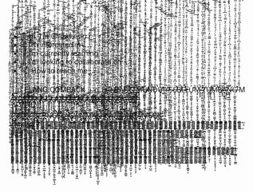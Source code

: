 - 👋 Hi, I’m @Abdulsirr
- 👀 I’m interested in ...
- 🌱 I’m currently learning ...
- 💞️ I’m looking to collaborate on ...
- 📫 How to reach me ...

<!---
Abdulsirr/Abdulsirr is a ✨ special ✨ repository because its `README.md` (this file) appears on your GitHub profile.
You can click the Preview link to take a look at your changes.
--->
🇮🇩 ELANG COMBACK 🇮🇩
  P̸̵̨̡̡̧̺̻͙͙͎̬̱̲̪̞̥͍̣͔̦͕̰̥̱̪̪̫̻̱̝̫̺͍̫̝̯̠̲̞͔͈͇͚̜͙̝͙͎̤̤̳̥͕̆̉̓͗̾ͤ̓͗ͩ̃̌̏ͦͤ̂ͧ̏͒́̓̈̂̅͆͂ͯ̋́͒̎͛̾͌̒͋ͬͣͤ̈́̅͛͂̎ͦ̈́͒̉́̀̀̚̚̚͢͡͠͞͠͝ͅͅẢ̶̛̙̞͔̱̭̰͇͔͙̳͔̳̯͚̳̥̦̺̲̺͉͙̯̗̺̙͚͎̼͈͍͖̱̩̠̬̠̼̘̦͙͎̪̼̲̯̤̺͖̓͒ͩͣ̋̎ͣ̔͆ͬ̇͋̅̐̓͒̓̈́ͦ̿̓̅͗͌̈́͌͌ͮ̉ͭ͆̉ͫͭ̒̔ͮ̎̄͗͑̿̄ͣ͋ͩ̇ͤ̚̕͠͡͞͠ͅ͏̶̢̧̛̕͞͞Ņ̸̷̷̡̧̢̡̛̻̥̥͇͚͈͉̦̝͎͇̫̟̲̻̦̰̲̼̤͓̤̮̦͔̻̼̗̮͔̟̗͉͎̙̙̹̜̟͓͕͚̺̲̝͕̻͈̤̻̂ͦ͑ͫͦ̂͐̊̂̄ͦͧ̀̆ͧ̓̓̄̔̿ͣ͌ͬͥ̃ͧ͑̓̀̄͐̈́̉̐̎͒ͦͬ͊ͪ͛̏͂́̉ͨ̈ͥ̈́̚̕̕͢͢͠҉T̶̴̢̰̙̞̯̥̹̙̞̙͓͕̰̻̣͉̜̳͍̺̟͓̞̜̖̙̹̤̩̖͇̯̟̼̦̫̥̤͎̖̩̭̙̥̩̮͚̼̭̖̫̽͐ͤ̀̃̀ͥͣ̆́͌ͣ̍̓͆̄̒̈́̾͑͗̿͆̌ͫͣ̿͂̋̈́̓̍̃͑ͬͩͬͮ̔̈́̒̍̅̽ͧͦ̉̄̓̚͘̕͟͞͠͠҉̷́͟҉̷Ą̸̷̸̧̤̻̻̫̫̩̫͈͕̱̪͉͕̜͖̟̻̖̟̹͙̹̝̱̠̦̙̲̩͕̳͕̥̠̙̲͓̪̩͔̖̬̯̠̠̩̼͇̓̓̒ͪ͌̆̽ͦ̊ͧͮ̍ͬ̄̈͗ͫͧ̎̓̇̈ͦ̔̎̇ͨ̃ͧͥͪ͋̓ͩ̿̓̇ͣ̃͌̆̓͂̆͐ͮ̇̈́̄́̀̚͘͟͠͞͡͠͝͝ͅͅN͍͙̣̙̭͕̤̰̰̟̦̥̩̗͔̺͚̺͔̥͙̰̼͉͇͕̪͚̮̱̗͉̳̣͎̰̩͈͇̠̥͎͍͕̤̺̳͈͌̓ͣ̊̂̔ͯͮͥ͗̂̀ͪͦͦͧ̃ͤ̈́̓͋͑ͣͪͬͪ̈́͐̓̊͛̓̏̔͆ͨ̋ͩ̒̂̓ͯ̄̐͛̒̐ͧ́̚̚ͅͅ҉̀͜҉̷̧͡҉̶̡̧̀͘͝Ģ̵̷̝̫͉̻̝̫̦̻̼̗͍̫̠̰͇͙͓̮̜̞̖͍̣̻͍̖̼͓̭̪̠̳̬͇̱̱̠̻͕̭̙̭̪̝͙̝͇̤́̽̔̔ͧ̌̅͂͂́ͪ̀̅́̄͑̀̈́̅̐̓̈ͪ̓̒ͪ̍ͯ͐̄ͥ̈́̌ͣ̈͂̍̒̿̔ͨ̆̂ͯ̃͂ͫ͛̓̀̚̕̕͠ͅͅ͏̷̡̀̀̕̕҉ ̴̴̧̧̖̬͔̯͖̠͔͓̪̟̮͈̳̪̙̟̳̙̤͕͚̝̺̣̜͎͓͎̪̥͙̙͎̺̳͈̬͙̬̞̤͍͔̘̲̄̅̊̊͆̇͋̊͗̄̍̍ͩͯͥ̍̈́̌ͥ͑̃̋ͪ̓ͦ͗͐̈́̌̉̓̈́ͮͬ̇̀ͦ͒͋̎͂ͩͪ̑̆̽͋́́̚̚̚͝ͅͅͅͅͅ҉̢̀҉̨̡͘͝M̶̴̢̧̧̢̛͍͉̻̫̭̩̘̬͖̣̞̰̟̦̩̩͈͚̲̟̬̹̣͖͕̭̻͉̹͕̜͓̖̥̣͚̳̗̫͈̣̦̱̣̭̰̦̫̝͂͆̉ͭ̋́́̿̈̎̈ͯ͋̾͂͂̄ͣͮͮ͊̈̌̾̇͂͐̔̈̽̊̑̒͂̓̇̊ͮ̉͒͐̿̈̒͊̍̆̋̅̓̀̕̕͟͢͠͡͝ͅŲ̸̸̶̵̸̴̸̵̷̷͚̪̲͍̙̦̙̱̖͔̬͉̝̭̥͙͉̣̝̩̘͍͕̪͓͚̰̜̟͉̝̝̪͕̪̯̳̣̝̝͍̜̪͉͎͚͉͔̣̘͋ͩ̌͌ͦ̔̽̉ͭ̾͋̉̈ͤ͒̈͂͆̒̿͗̈͗͌̃ͤ̋̉̀̅ͤ͂ͤ̎̓ͩ̒̒̌͐̍̐̇̂̽͌̌͌̃̚̕͟͝͝N̶̵̢̡̢̧̛̙̫͇̬͕̯̰͚̫͔̫̪̮̜̘̘̫̩͉̙̙̦̝̮̻͎̻̥͉͈̜̠͍̠̩͍̭͇̬̞̘͈͎̣̦̲̖̺̼͆ͩͧͮ͗ͥͫͥͥ͒̃̂ͨ̃̊͋̏̉̈́̓̓̒̏̃ͬ͒̑̓̆͊̌ͩͦͦ͊̽̎ͣ̃ͮͮͬͫͨ̌ͯ͛͂̚̚͘̕͢͜͞͞͡͠ͅD̡̨̡̡̨͚̥̣̤͕̙̜̺̰̤̖̭̼̦͎̩̲̫̲͈̝̖̠͓̼̗̘̪̩̹͉͎̞͇͚͉̣͉̘̫̲̦̟͓̞͉͕̹̗̆ͨͥͪ̐͊͊͒̃͆ͨ͐͗̊̓̂̈̾͛͛̆̽̅̄ͣ͌̆̒̌̃ͬ͆̌ͨ͌ͬ̽̂͒̇́̽ͮ͌ͤ͌̓́̚̚̚͘͘͢͜͟͜͜͜͞ͅU̖͓̗̤͎̭̤̼̜̣̤̬̖͍͙̹̖̱̺͈͓̻͍͓̪͇̫̱̥͎͖̠͉̻͙͉͓̰̱͓̬̙̰̠̮̟̮̗͚̤͗͛͑̽̉ͧ̅̈̉̀ͬͬ̑̅͌ͯ͗ͨͩ̎̓̾̐͛͂̋ͩ͊ͮ͒̊̊͑͒̀̐ͮ́ͨ͂̏͋̅̑̇̂͐ͣͩ̚̕҉̶̛̀̀̕͟͢͟͏̢̡͟͞R̴̴̯̣̣͚̤̫̲̞͍̩̦̝̻̞̺͈̯̜̦̻̤̞͙̮̟̹͈̦̹̪̼̠̞̻̰̠͔̮̼̯͍̬̭̝̩̞̯͇͈̮̔̾̄͂͂ͫͩ̾ͣͤͬ̇ͦ̈́̊̊̈́̓ͪ͛̔͊̔̀͐͂̅̈̍̈́͐͊̉̓͋ͨ͐ͮ̑ͬ͋̃̍̂̎ͪ̀́́̚̚̚̕̕̕͜͡͏͢͢͏͏͏ ̷̵̷̷̴̸̶͉͈͎̟͚̣̘̲̩̘͔͈̲͚̗̲̙̥̦̹̗͎̖̹̻͕͖̜̙͉̘͖̤̭͍̙̺̜̹͇̟̖͖̥̭̬̮̙͖̈̂̇̈̑̑̑̀̃̔ͨ̏̈́̐̐͌ͪ́̋͌͌̓̈́ͪ͗̑́̉̃̋ͨͯ̂ͧ͛ͥ̂̿̇ͨ̍̎̋̉̓̊̌̒̚̕̕͜͟͢͝͝͠ͅS̙̖̤̱͎̫̻̪̣̳͓̙̜̣̲͕̤͖̹͍̪͚̹̘̰͎̘͔͕̫̲̲͈̼̼͓̱̼͚̩͉͇̣͙̻̗͎͉̖ͧ͛ͤͪͮ̂ͥͮ̆̃ͣͫ́ͪ͌ͣ̋ͭ̓ͣ̂̎ͭͨ̀ͩͧͦͬ̈̃ͤ̇͗̔̄̒͊ͧͯͮ͋̐̊ͥ̓̑̿̅ͩ̀͟͝ͅ͏̷̵̴̡̧̛́͟͏̨͜Ẽ̸̢̢̘̺͓̣̤̺̪͔̙̟̺̖̩̹̯͙̹͖̬̝̥̭̱̟͓͕̳̰̠͇̟̘̻̦̩̗̲͖̹͓̬͓̺̬͖̠͉͍ͤ̇͆̂̀͑̌̃̓̎ͫ̏̉̾̈́͌̄ͤͫ̃́̽̓ͮ̉̂ͥ̒͌͒̐͂̊ͦͬ̇͂̀͂̌ͤͨͥ͂ͨͭ̈́͑̚̕͝ͅͅ͏̸̷̷̧̧̛͘͘͘B̸̸̷̶̸̨̡̡̛̘͉͈͍̠͕̘̖̙̳̟̜̺̱̘̺̮̜͚̘͓͚̭̺̦̦̺̦͙̯͉̜̰̼̙̮̤̥̠̟̯̦̣̟̻̯̘̫̊ͣ̍̾̿̆̔ͧ͑́ͤ̓̏ͪ̏ͧͩͬ̉ͤ͒͆ͬ̉̏̎̍ͣͯ̍̊̅̿ͧͫ̈́͋́́̍̈́ͬ̒͋́ͥ̌̃̚̚̕͘͟͢͢͝ͅͅĘ̷̷̴̵̛̛̦̝̩͙̻̲̪͔̦̫͓̣̝̮̺͕̟̺͙̱͈̳͓̙̬͈͎̥̰̳̖̮̤̞̰͖̹̱̝̝̲̤̻̺͍̼̞ͣ̍ͦͧ͋̾̍̋̓̾ͪ͊̏̑͂ͯ̔̔̈́̉̍̀̓̽ͧ̽ͮ͒̑̒ͭ̉̉̓̈́̆̈ͭ̔̅̓̾͒̏ͯͭͩ̀̚̚̚̕͢͟͟͟͡͠ͅͅͅL̸̶̴̨̡̢̧̠̖̞̩̗̳̭̙̭͚̘͉̫̘̣̺̗̙͓̲̹̥͕̦͚̱̬͕̺̻͍͇͖̼͍͇̺͇̹̰͔̪͚̬̞̯̮̳̘͕̎͆́̀̓͑ͧ̊ͦ̒ͤͥ̌̒ͪͥͤ̆̊́̈́̆̉̀̒̆ͥ̎̄ͨ͆̆͋̌ͩ͐̊̇̑ͥͬ͆̉̔̓͐̏̈́̑̚͘͜͜͟͠͝͞͡Ư͍̖͖̖̳̥͕̟̜̯̙͍͚̖͇̗̙͎̰̫̤͎̩̤̖̰̘̥̮̠̳̞͚͙̜̳͍͇̙̲̘͚͉͎͕̘̮̙̓̈́̋̆̎̀ͤ̄̓̎̒̒̑̊ͩͭ͑͐͋̌͑ͫ̎ͨ̂̃̃ͮͧ͒̒̿̋͛̊̏̈̈̈ͫ͋͛̓́ͧͬ͗͑̚̚͢ͅͅ͏̷̷̡̨̧̡̧̀͘̕͢͡M̴̷̵̧̥̣̙̱͙̜̠̜̭̱̟̰̠̞̰͍̭͓̲̣̤̯̮̰̫̥̜̻̥͕̱͈͖͖̖̟̫͍̪̘̫̳͕̩̮̯͙̺ͩͦ̈́͌͂͒ͥ͊ͮ̈́ͯ̄̂̇̃̏̄̽͒̎̔ͨ̌̏̓ͬͮ̀͑ͣ̽ͤͪ̎͂̇̐̒ͨ͌̋̆̆̉ͨͧ͑̾̚̚͘͜͜͢͟͞ͅͅ҉̡̡̡̀ ̴̴̵̨̢̛̲̼̭͖̦̖͖̻͉̟̹̬̠̞̯̲͉̮̝̘͎̝̺̝͎̠̖͓̱̬̻̜͔̬̱̫͍͇̫̹̙͎̪͓͈͕̖̲̹̭̓̓̈͐ͭ͌ͭ̄̋͛̈͂̓͋̉̊ͧ̐̓͂̉͒̀̍͐̌̆͑̓̃̃͐ͩͫ̿̾ͣ̓͆̀ͫ͐̉͑̌ͨ̊̽́̀́̚̚̕̕͢͝͝͠T̸̷̡̢̡̡͎̝̖̣̠̙̜̻͖̟̤̟̦̟̺̩̳̝̼̜̲̰̪̝͉̰̱̙̼̲̩͎̳͖̯͎̟͉̳̺̹̣̤͖͎̣̫̬̩̈́́ͯ̇͆ͥ̒ͥ̏ͩ̑̿̊ͯ̾̂ͧ́̈ͯ͛ͯͥͫͪ̋͂̀̑͊̅͛̇͒ͮ͛ͣ͛͛̉͑ͯ͑̐́̃̏͊̎̚̕͜͟͜͝͠͝ͅ͏͘U̫̻͍̥̞͔͚͙͙̱̠̫̼͕̠̜̱̖̼͎̙̞̻̬̪͖͖̣̠̦͍̬̟͎̭̞͓̩̳̮̥͔͕̟̼͔̹̾̐͑̾ͧ̅͛͊̅͂͑̂̑ͩ̐̇͐́̿̋ͣͨ͂͛͛̿̅̈̒ͪ̎͛̌̋̄̐̋̒̎͗ͪ͋̓̎̔ͨ̅̓̉̚͘ͅͅͅ҉̶̵̶̶̸̡̢̢̡̕͢͞͠M̷̨̢̨̡̠̯̲̼͕̤̝͕̙͚̻̩̫͚͔̹̹̰̝̼̗͇̩̩̗͎̭̙̮̬̱̭̤̲̪̺̭̩͉̣̗͙̤͕̤̥̟̘̜͕̄̐ͨ̈͗̏͑͊ͨ̒͆ͦ́ͬ̌ͮ̐͒̋̀ͯ͆̿̀͂͗ͪ́ͬͨ́̊͐ͪ̾́͌̌̄ͬ̑͗̃͛̑̄̂ͪ̀́̚̚͢͡͏̶̛͘̕͝B̶̤͙̫̠͓͓̼͖̖̫͔͓̫̭̖͍̭̭͙̩̭̝̖̲̩̫̱͍̻͖̞͖̗͈̘̺͎͕̻͕̫̰̮̮͔̮̤̲͖̖̒̎ͤ̇ͥ́̔͋̌ͨ͛͌ͥ͌̑̏ͬ̾̀ͪ̓ͫ͋ͦ͂̽ͪ̇͑ͭͯͭ͆́̅̎̈̀̆̒̌̏͊͊͐̋͗̐͋͛҉̸̴̸̶̨̡̀͢͜͢͝͠͞A̢̫̮̠̪͉̰͎̥͇̦̱̺̝͖̖͔̘̫̣͎̯̙̥͍̟̫͍͙͉̖̫̟̭̖͍̗̞͚͍̤̻͈̯̺̟̰̼̫͔͉ͨ̾͛̎̀̇̀̈̎̇̾̐ͭ̾ͤ̀̈͂ͯ̄̈́͑͌ͤ͂ͧͩ̔̅͒̑ͫͣͤ̊̿͑ͪ͆̉͛͑ͪ̃̃ͨͤ̉͊ͤ͠҉̴̵̷̷̛͟͜͝͝҉̧̢N̷̶̶̵̵̡̢̡̛͍̰͕̦̹̖̜̲̫͕̱̣͚̹̯̣̯̲͕͔̭̲͕̰̠̤̦̲͎͚̞̲̱̖͉̘̼͎͎̖̗͕͙̠̭̯̯̖͌ͥͫ̄ͯͦ̈́ͮ̾̎̓͒̓ͫ͆̐̀ͬͪ͗͆͗ͯ̐̓̈̈́̊̾͑́̒͗̇ͪ̾͛͗̒͛ͪ̏̓̌ͧ͒͌̏̀̽̀͡ͅͅ͏̧̢̕Ģ̶̸̛̛̣̣̳̭̮̰̬͙̤̮̰͖̮̗̖̼̪͇͇̪̼̲̦͇̪̲̳̫͍͕̼͍̠͍̼̗͖̣͓̟̳̙͎̪͎̙̠̰͇̒̾̑̏͛̾̏͛̓̍͛̄ͤ̋̿̍̒̃̆̎̿͊̋̇̊ͬ͂̄͋́̐̈́̽̎͆̔̾̈̈́ͭ̂͋ͩͥ̅̈̾͋ͣ̊́͘͘͘͢͜͜͟͞ͅ͏ ̈́̋̐́ͥ̐ͭ̒̇ͣ̂ͭ̈́ͪͫ̔̒ͫ̐ͤ̒͆ͮͨͤ͋̏̄̏ͦ̾͆̋̌͛́̏̅͗ͦͮͣͬ̎̆M
  A̳͖̘̰̝͖̱̥̘̺̟̫̖̼̟̗͓̰͔̦̟͖̹̤̠̙̯̝̼̻̹͇̯̖̻̼͕̭̳͇̬͕̝̝̬͓͇̺̟͂̓̈̈ͪ̎̏̏̊͐̾ͭ̉̉̆̿̇̓́̍̍ͯ́̑͊͌͂̅ͯ͛͛̒ͬ̌ͦͦ̉ͬ͋́͂̀ͭ̒̒͛ͨ̍̚̚ͅ͏̷̶̷͘͟͝҉̵̷̷̧̢́͟͏̢̢̨̛̕͘͏̴̢̀͜͡͏̴̷̴̡̛͟͟N̞̦̼̠̰̯̩̮̹̬̳̥̲̘̤̰͔̘̣̯͍̝͍͕̯̹͚̻̝̱̹̣̖̜͕̺̗̘̩̟̯̭̦̩̦̦͓͇̫̣ͭ̂̒͗ͥ̌͂̇̐͊̾̐̉ͧͯ͆͛̀͐͐̉ͭ̎̐ͬ̂̀̽̓̂͐ͭ̎̌̂ͥ͆̄ͤ̊ͮ̓̈́͛ͣ̍͐ͬͯ̚͞͏̴̷̴̴̵̧̡̢̧̡̨̢̢̧̧̛̛̀͘͜͞͠͏̢̀҉͟͝҉̴̴̛͜͢T̨̯̳̯͍̰̠͚͇̗͚̩̘̝̱̲͈̜͚͖̬͖̭̣̟̺͔̜̯͔͎̬̮̺̜̟͍̣̠͓̲̜̱͕̱̼̺̦̹͙̬ͯ̔ͧ̿͊̇͂ͭ̆ͫ̍̊̑̃͌̿̆ͪͭ̾ͥ́ͨ̒͒͗̈́̐ͣͣ̑̀̇̾̉̔̊̃̒͐̒ͭ̂̀ͭͤ̇ͯͯ̊͏͏̶̷̢͘͠҉̷̴̢̛̕͟҉̸̶̸̵̸̡̢̢̛̀́͘̕͢͟͟͞͞҉̸I̸̡̧̨̢̩͉̮̹̖͇̜̫̙̠̯̩̣̳̺̪̩̩̪̦̺̠̰̯̘̼̱͓̟̣̺͈̞͖̜̱͉̹̣͙̣̜͙͖͓̖̻̱̓̾͒ͭͬ̃̿ͪ͆ͤ̐̓́̓ͬ͆ͮ́̌̃͌̽̉͑͛̔͐ͥͧ͛̎ͬͫ̈̃̆̓ͧͧ̋ͦͧ̋͒̇ͮͧͬ͆́́́̀̚͜͝͝͝͡ͅͅ҉̶̶̨̧̨̢̛́̀̕͟͠͞͞͝͞͠͠҉̷̷ ̣͇̮̹͍͉͓̤̲̺͉͔̤̼̣̗̮̥̮̮̜̤̮̩̜̫̞̯̞̻̝͚͉͚̫̪̱̱̤͎̯͚̳̦̗̹̱͇̾̐ͪ͂̍͂̏̽ͫ́̏ͦ̿̇̊̏͂̊̓̾̋̂̓́̾̈́͆ͫͫͪͣ̅ͭ̽̆̿ͤ̈̄̅͌ͧ̃ͬ̇͑͊̽̚̚ͅͅ҉͡͏̴̢͟҉̨̛̕͟͞͝҉̸̀͘͟͡͠͏̶͘͞͞͏̨͘͘͢͜͠͝҉̸͘Ş̸̵̷̨̨̛̘̞͎̬̠̹͇͉̪͙͉̬̲̪͓̠̣̖̞̰̘̘̹̮͓͚̲̩̪̭͍͉͍̖͙͙̘̩̺̰̱͇̦̳̘̬̼͂ͤ͂̈͛̑̒ͮͨ̍̆́̔̈́̓͐̊̌̾ͫ̐̈ͩ̂̏̎̿ͬ̏̈́ͪ͆ͦ͑͊̑ͤ̄̽̽ͧ̈̐ͭ̐̓̾̽ͫ̾̀̀́̀͘͘͟͜͡͝ͅͅͅ͏́͞҉̴̵̴̛̕͡҉҉̷̷̧̧̨͟͝Ë͙͕̜͇̼͖̼̩̫̼̙̗͇͖̤͍͓̹̳̥̼̻͖̠̟̮̣̰̻͙̬̣̳͚̼̫͚̱͉̲͚͔̱͕̮̞̭̞̳̹̽̇ͮ̈ͫͪ̐̔̑͒̌̊̌ͬ̋̓̎̓̂̀ͤͮ͛̿͐̔͗͆̈ͤ̓ͬ̓̉ͫ̅͊̍̅̌̆͊͌͋ͯ̅ͣͪ̚҉̵̶̸̡̧̨̡̡̧̧̨̧̀̀͘̕͢͢͜͡͠͞҉̴̵̴̧̛́̀̀͢͝͠͞N̷̴̸̢̧̛̘̙̳̼̯̼͍̝̪̹̞͍͙̺͓͎̩͈̞̬͔̮͕͙͚̮͍̲͇̯̬̻̜͉͎̳̲̠̫̱͉̙͈̭͖̲̖̻ͤ̈́̉̃̐͑̋̉͒̔̔͊ͤ͐̆̋ͧ͒̐̈̀ͧ̂͂ͮ̏̏̅̌̋͋̈̀̃ͤ͑̋ͤ̀͐̅̈̿̂̌̂́̚̚̚̚͠͡͠ͅͅ҉̵̸̡̢͠҉̴̸̸̸̡̢̨̡͘̕̕͜͢͢͡͞͞͞͝G̸̷̶̷̶̶̸̶̷̴̢̧̡̛̛̝̼͎͓̱̮̳̫͚͕͚̗̫͎̟̼̯͔̠̣̤͉̳̹̭̤̙̬̱̺̥̖̻͖͍̜̮͎͇̙̮̠̲̫̲͎̝̬̱͉̉̉̍ͨ̌͆ͭ̀͗ͣ͊̉͛̋̍̋̂̃͒̿͒ͫ̑̇̏̍̊ͮ̓̽̍̈́̏̎͊̒̆͆͌̂͂̔ͩ͒̇͋͌̒̏̏́̀̀̀̕͘̕͢͢͟͢͜͢͜͟͡͝͠͝͞͠G̸̷̪͇̫̦͎̥͇̪͕͇͎̝̮̙͕̲͇͎̰̣͖̲̭͍͔̳̻̰̘͔͖̟͍͔̯̤̭͖͎̫̭̱̯̣͕̖̘̙͈̟ͪͪ̏̄͛̈́̊͋̋̈̒̄͋ͮ̇̈́̓ͥ̍ͫͥͧ̉ͫ̓̏̈̐ͮͪ͆̂̓ͥ̔ͤ̔̓ͬ̿̿ͥ̎̃̇̑̀͋̆̈́͢͏҉̷̸̵̶̷̢̧̧̛́͡͞͞͏̸̷̶̨̢̀́͘̕͜͢͟͡͡͝͠͡Ơ̴̸̵̷̴̶̷̧̡̢̢̢̡̧̨̛̛͎̠͎̗̳̘̤̯͈̼̱̞̠̲̬͇̣̼͕̠̭̟̱̥͓͉͉̼͍̰̰̠̲̘͓͈̫͓̺͖̗̰̯̯̹͇̝͉̫ͬ̔ͣ͒̉̿̆̓͌̓ͨ͌ͮͥͥ̈́̏ͬͥ͑̈́ͧ͑͋͋ͪ̐͊̈́͒ͣͭͯ͋ͤ̎͗ͥͪ̉̃̐̾ͪͫ̿̆͒̊ͮ́̀́̕̕̕͘̕̕͟͟͟͜͢͝͞͞͞ͅL͔͉̲̦̯̣͙̖͎̻͉̩͓͚͈̙̹̩̜̥͕̱̟̳͙̖͔̩̣̻̙̭͉̭̗̩̜̻̱̯̘̱̠̣͙̬̣͙̻̑̽͊ͩ̓̓͒̈́̈́͐̇̆ͦ̑̈́̑͆̿͊ͭ͛̅̽̍̅̂̈̔̈ͩ̅͛͊̎̐͑̈̓͂́̊̋ͮͯ͆̿ͤ̿ͧ̚ͅ͏̛͡҉̵̶̸̴̶̶̶̶̷̡̧̢̨̡̢̢̧̧̛̀́́́́̕͢͢͢͝͝͝͞ ̸̵̷̶̵̷̸̸̨̧̧̛͉̙̤̞̠͎̫̥̫̼̠͕̺̜̮̬͉̜̻̟̘͔͈͓͈̫͚̰͕̣͔̙̭͍̺̘͙̹̖͕̤͔̗̦̘̗͖̣ͦ̉̿̓͐̄ͣ̓͋̄̓̏̓͌̔ͫ͐̑̓̒̔͋̃̊̂ͬ͆̊̎̾͐̏̃̔͋͆̊͒́ͯͫ͗ͫͦ͗̓̅̈́́̀́́̀̚̚̕̕̕͢͜͟͢͢͜͡͠ͅͅ͏̷̷̢̧͞҉̨S̨̯̮̭̲̟̫͓̻͇̫̳͍͉̹͕̝̫̟͇͔͉͙̪̟̤̺͕̟̼̖͍̜͚̟̰̺͚̱͙̳̪͖̭̰̺̝̘͕̙̖ͭ͗͋͑̅ͭ̍̓̈̅ͬ̍̎͊̾̏͆̾͗ͩ̆̃ͯ͒̆̄̎ͧ̏ͪ̽̇̀ͬ͐͐͌ͬ̅̀͛̐̀ͩ̓̽̿̀ͪ̚͜͞҉̸̴̧̢̡̨̨̕̕͘͟͜͝͡͡͝͏̸̢̨̛́̀͘͘͘͟͟͢͡͝͞Ȩ̸̷̸̣̗̠̰̥͍̩̰̖̩̩̞̮̙͔̘͖̟͖̣͈̱̗͔̞͚͈͎̟̭̭͔̩̦̱̗̦̞̥͖̝̰͍̻̤͎̹̬ͥ̈́̋̋͗͛͑̂ͦͩ͂̇͒̔ͥͪ͌̇͑ͨ͂̏ͮ̇ͫ͊͋ͤ͆͗͂̈́ͣ̋͛̏̑͛̀ͤ̽̃ͮͩ̓̅̿̓̋͋͢͡͠ͅͅ҉̛͏̸̴̨̨̡̡́͞͝҉̸̷̷̶̴̸̴̛̛̕͜͡͞҉̴͜B͚̰̙͙̯̖̯̰̤̮̱̭͎͈̤͇͓̬͓̗̟̪͇̥̜͙͉̲̹͖̥͚̤͈̹̼̳̯̠͈̺̮̱̠͍͉̞͔̳̻̓͂̉ͯ̍̋̏͊̐͂̍ͬ͒ͩͯ̓ͨͧ̓̎̆ͣ̃ͬͤ̀̌͒̂ͨ̈́̀ͧ͌ͦ͑͆̔ͫͦ͋ͤ͆͐̃̔ͪͬ̀̚͏́͘͟͞҉̧͢҉̵̧̛̕͝͏̸̵̴̴̢̡̢̢̛̀̀̀̀̕̕̕͜͟͜͝͡Ę̸̵̴̸̵̶̷̡̨̧̛̛̜̮̥̘͈̬͚͈̲̦̝̼̳̮̮̰͔͓̜̮̭͉̤̙̬̙̯̠̳͈̺̞̫͔̖̼͍̳̙̗̫̠̪̦̹͕̼̬̪̔̾̀ͭ̐̇̏͛ͣ̄͂̃͌͗̍ͨ̊͌ͬ̒̓̂ͨ̂̊̌ͭ͋͗̔̍̐̌ͣ͂̃ͩ̇̑ͨ̇̾̃̋̊ͫ̒̅̀́̚̚̕̕͟͟͢͞͡͞ͅ҉̸̴̸͠҉̧̧̛͢͠͡͏L̶̶̸̴̴̷̴̡̨͚̗̯̘̻͉̖̫̮̝̻̣̫͇̦̮̦̣̼͉͇͕̥̻͙͎̫̤͕̳̗̜̖̣̩̲͉̱͈̠̜̙̲̖͎̳̫̙̒̀̈́ͧ̅̂̀̓̎̽͒ͥͥ̒̓̽͐ͧ́͌͋͗̓ͧ̽́̽̿ͮͫ̾ͦ͒ͤͤ̒̂̓ͪͬ̋̇ͯͦ̓͆̇̔ͤ̓́̀͟͢͟͢ͅͅ҉̸̵̶̷̴̸̶̢̧̡̡̨̕͜͜͞͠͞͞͞Ǔ̝̼̥̪̥̬̮̙̩̼͖̬̤̲͔̦͎̣̟̘̩͎͍̻̪͚̥̠̮̲̥͇̠͚̮̱͙̹̠̫͎̰̯̳̺͈̺̘̞̞ͥ͋̽̓̀̃ͩͤ̇̅̅͌̆̒̊̋̓̂ͭ̅̒ͮͥ̃ͩͦ͋̂ͮ̈́̾͂̽ͧ̆ͧ̾̂̊͛ͥͮ͌͂ͨ̉ͮ̆̚͝҉̷̵̴̴̸̸̷̧̢̢̨̡̛̛̛̀̕͢͢͜͢͜͢͠͠͠͝͏͏̵̡̛͘͜M̸̴̢̛̰̜̘͖̠̖̻̯̱̰̫͉͖̤̠̝͚͔̹͕̭̳̦̹͍̫̩͔͓̠̜͉͙̜͇̺̙̝͙̩̹͖͚̘̺͙̥͙̱̔ͭ̈́ͬͣ̐ͧͯ̉̃͆͗͛̓ͭͭ̅̋̓ͩͨ̆ͧͮ͂ͫͧ̏̈͗͆̒ͯ̑̌̍̊̄̃ͤ͛̈̏ͩ̔ͬ̂͋̚͠ͅ͏̵̵̸̧́͘͡͝͡҉̷̸̴̢̕͟͟͟͡͠͞҉̶̶͟͝͏̴̛͝ ̸̶̸̢̩͔̲͍̮͖̼̺͕̖͙͙̮̝͕̺̙͔͇̙̙͈̤̮̻̥̞̖͈̱̰̫̭̙͖̝̙̯͎̲̤͕̣̱̻̘̝̩͕͕̽ͬ́̍ͩ͗ͤ̈́̊ͣͦ͊̑͊̒̃̏ͤ̉̌͗ͪ̒̽ͬ̏͛͋̉̾ͪ͂̍̌͋͆̒ͤ̊ͮ̊͊͂̍ͦͮ̈̑ͨ̀̚͘͟͢͏̡̕͏͟҉̴̶̵̴̶̢̡̡̀̕͘͘̕͢͞͏͜͢҉̴͟͠D̷̶̴̸̶̷̡̨̨̢̡̡̢͙̤̖̮͇͖͎͇̰̣͔̺̺͖̥͖͓̤̗͍̬͓͚̬͎̱̘̫̪̳͔͙̳̥̪̜̺̦͉͈̮̰̞̞̠̺̯͕̍ͯ̅͐ͩ͐̿̿͊͋̀̎ͮ̎ͨ̈́͛̽ͤ̊̾̋͆ͣͯ͂ͯ̓̈́̽̃̒̅̐̐͛̆͑̔ͮ͐ͬ̈́̊ͧ͛̌ͧ̿̈̀̀̀́́́̕̕͜͢͜͟͜͟͢͝͝͞͝͡͞͞͞ͅͅĮ̴̸̸̢̺̟̖͕̥̝͖͉̩̯̱͇̪͖̖͖̤͈͍̱̜̗͈̣͓̪̳̲̭̱̤̳̮̭̪̝̪̜̗̲͙̦̥̲̯̬͓͚̺ͩ̏͂ͨ̆̒͋͑ͮ͒͌̄̓͌ͨ͌ͫ͛̾̽̑ͥ͆ͯ͊ͬ̀ͩͯ̓́͑ͬ̓ͯ̿̉͑́̀̈ͥ̌͛ͣ͋̿̂̚̚͟͟͠͡ͅ҉̶̶̶̷̨̨̛͘͢͝҉̴̴̴̴̡̢̛̀͜͟͝͞͝͠҉ ̷̧̛̲̬̬̱̬͇̹̗̱͇̳̼̙̪̹͕͓̹̝̮̥̖̖̳͔̤̬̩̗̺̭̮̜̼̺̪̜̻̥̹̹͚̼͍͚͚̞͊̐̏́͌ͦ̏ͫ̋͑ͭ̍ͬͯͥ̎ͤͫ͛ͯ̈͂ͦ̓ͭ͐̅̓͗̃̃̈̾ͬ̉̍ͨ̐͐ͤ̓ͣ̈ͥ̑ͫ̊̔̏̚͜͟ͅͅͅ҉̷̡̡̢̛̛̀́͟͜͠͠҉̸̴̷̶̨̧̨̢́͘͘͘͜͟͢͠͠Ş̶̶̷̢̧̛̤̤͎̰̣͓͇̠̺̖̪̘͕̻͙̮̰͔͍̘̻̲̪̖̭̤̙̺̼̘͎͕̮̤̲͕͓͉̣͖̠̘̫͈͕̩͔̜͑ͦ̂̑̒̐̏͌̎ͯͥ͛̂̆̾͑ͩ̽ͤͨ͐̆̃ͧ̇ͤ́͑ͨ̆͑̐̎͒́̂͆͑ͯ̅ͯͤ͐͑̎͑̈͛͋́̀̚͘͟͜͜͜͟͠͠ͅͅ͏̷͠͡͏̨̛́́̀̕͘͟͢͟͟͝͡͠Ȩ͖͉̤͓͚̯̥͎͚̣̟̫͇̼̲̻͖̘̪͓̻͙̟̫̙̰͓͚͍̘͚̜̹̰̪̩̹͓̼͙̮͍̘̪̪̜̔̋ͫ̌̈́̔̌̀̊ͩ̿͗̎͋͊̏̽͐͗ͬͩ͛̄ͩͬ͗ͫ͛ͬ͋̍ͧ̽͆ͤ̔͐ͥͥͪ̎ͩ̌̇̊̓͛͛̚̚͠ͅͅͅͅ҉̢͡͠͏̴̷̢̡̡̢̀͘̕͘͘͢͜͜͟͢͝͠҉̵̶̡̀̀́͢͞͠͠N̵̴̸̶̷̷̨̧̨̥͈̠̯̬͉̠͎̫̟͙̣͉̦͎̻͓͈̞̳̥̪̭̝̘͈̙̭̞̯̲̟̗̩̮̫̼̲̭̹̻̥͍̙̘͈̣̪̹̐̌ͬ̂̓̈̓ͪ̉̏̆̽͋ͮ̈́͂̓̊̐̎ͪ̿̾ͥ̄ͨ̏̍̎ͭͫ́ͨ̈͊̓̍ͯ͒ͣ͒͛̌̆̓͂ͪ̒͆̾̀́́͘̕͢͜͜͡͝͞͠͝͝͡͝ͅ҉̶͘͜͡͏҉̵̷͟͠G̠̫̣̯̩͎̬̩̳̞̻̗̻͚̻͕̠̩̯̤̠̗̬̬̭̳̪̭̤͈̝̤͍̺͎͖̥̮̲̳̪̮̝͈͚͎͎̟̊̎͗̓̍̆̈́̀̃̈́ͤͫ͛ͨ̇̓̄͐͌͋̑͗ͬ̋̊ͩ͑̃ͦ͑̇̈ͭͫ̆͒̈́͂͊̅̆ͧ̈̈́͗ͪͥ̾̉̄ͅͅ҉҉͏̧̧̧̨̛̀͜͡͝͏̵́͢͢͟͡͠͡͞͏͏̶̕͡͠͡͏̸̨̛͜͢͡G̵͓̘̪̘̦̦̰̻̹̬͓̞̝̖̱͎̳͍̟͉̺̰̳̻̩̯̞̺͙̦̗̘̙͚͈̱̪̻͇͉̞̹͚͖̞̬̯̞̻͍ͮ̆̈́̀̅̀̓̓̾̉̐͐ͩ̽ͮ͗́̐ͯ͐̀ͩ̄̑̓͛ͩ̃͌̓̃̓̉͌ͨͯͫ͌͛̃ͮͫ͂̍̏͌ͨ̚̚̚҉̵̡҉̵̷̵̶̶̡̡̨̧̨̡̡̨̛̛̕̕͜͟͜͜͢͢͢͠͝͡͡͝͠͠Ò̶̰͙͎͔͚̤̗̟̗̮̯̯̜̙̖̭̫̟͈̥͇̹̬͈̪͓͔̻̘̞̠̦͓͉̗̠̺̯̝̻̳̞̞͉̪̮̦͎̩͔̓̈́̔ͬ̆̈͆̎͒͛͌̑ͯ̐̈́́̐̃̔̊̓̒͌̓͋̈́͂͌ͦ̒̀ͯ̔͊ͦͣ̌̉̂ͤ̈ͯ̈̓̓̅ͭ̾̚͜҉̡͘̕҉҉̶̵̶̢̢̛͜͟͡͝͝͏̸̶̵̢̨̀͘͘̕͢͟͜͟͠͝͝L̸̷̛͍̣̩̲͇͈̘̲͇̳̜̰̗͚̞̳͇͍͍̜̰̞̲͉͓̣̩͖̣̖̘̥̠̺̤͉̥̺̪̗͔̰͔̞̯̞͔̝̗̍̈́ͨͦ̀ͬ̎͆̾ͫ͋̏ͩ͊̆̿̋ͪͫ͋̅͐͋͒ͥͩ̉̅̈́͌͋̄ͪͫ͂ͩͫ̃͋ͥͤ̄̐́̄̌ͥ͒̚̚͟͜͝͡͞ͅ҉҉̶̡̛́̕̕͜͝͏̴̶̸̵̸̷̵̸̡̢́̕͘͟͟͟͞







?̶̷̴̴̴̧̢̣̞̥̼̥͔̤̞̬̹̆ͩ̐̐ͩͬ̈́̋͊ͯͯ̔̓͐̊͌ͬ̽̍̓̏̆͑̎ͮ͌̒̐̆ͪ̽̎̔́͒̾̽ͤͤ̑̀̋̚̚͘͞͞͝͠ͅ҉̶̡̛͟͝?̵̡̬̳͍̲͔̥̮̼̺̭̗̇̋͊̽͆͆̔ͬ͒ͧ̇̂̆ͥ̈́́̿̒ͪͣͩ̔̐ͫͣ͂̿̏͂ͥͯ͒͛̒̆͑̈́̀̓͌̾̿̏ͤ͟͟͝҉̡̢̢̛͘͜͠͡͞͡͝͡?̸̜͉̪̘̯̜̮̻̜̱̬͐̿͐̀̈́̓ͪ̋̈́ͯ̀ͬͤͯ̃̈́̓̈́̇ͥ̍͒̑̈́̉ͮͫͨ͂̊̎̑̿̋̈́̌ͩ͑̒ͫ̀̋͋͆͏̶̶̨̛̛̛́̀̀͘̕͢͞͡͡͝?̷̡̼͓͍̮̙͇̖̫̺͉̟ͩ͂̀̾̇́͊̀͛̑̓ͮ͋ͯ̑͌̈́̃̽̍̇ͪ̑̈́͆ͯ͂͛ͪ̇̋̓̓ͨͭ̄ͧͯ͑͛̾̈̚̚͢͡҉̷̢̡̕͘͜͟͢͢͟͠͡͝?̸̤̭͓͉͉̼̫͓̣̋ͯ̽̓̓ͤ̀̋̉͊̓̎ͤ̄̌̾ͭ̆͋̌̒ͧ̇̉̾ͨ͒͗ͨͥ̈́̎̈̄̀ͬ̔̅̎̌̋̍ͤ̚̕͢͜͞͡ͅͅ͏̷͏̴̢͜҉̷͠͝҉͜?̷̷̨̣̦͈̼͖̱͇̫͍̱̜ͯ̉͐̈́̽̔͌̌̑̄͆̓ͭ̃̔̄̒ͥͤ̅̃̾̔̉̀̈̒̐̓ͨͤͨ̾̽̓ͭ̆̾ͨ̆̄͐͒̏̕͟͟͜͠͡҉̸̡̡̧̡́̀͝?̢̢̣̮̠̞̰͎̝̝̠̱̫̅ͭ̑ͯ͗͐̍̓̔̓̑͗ͩ̉ͫ̊̇ͤ̊̇ͭ̈̄͒́̌̋̏͗̀͗̿͌̃ͦͤ̒ͣ̈́̽̔̾́̚̚͠͝͠͏̵̴̷̶̛́́́͠͞͝?̛̜̹̯̤̙͖͉̬̜̟͗̇̎̑͑ͮ̓̒ͬͯͤ̏̈́̒͛͊͛͑͐ͩ̉̏̑̍̒̿̔͋̀͂̾͑ͦ̀ͪ̃ͫͫ̉̍̆̂̈́́̚͞ͅ҉̷̡̛̀͜͢҉̶̢̛͜͟͠͞?̷̵̷̧͚̗͖̥̬̰̠͚̝̥̙̈̏̉́̿́͗̿̾͗̂̅ͤͧͮ͌̽̈͆͌̿ͮͯ͊̂ͪ̓̃ͨͨ̊̍̂̄ͭ̽ͯ͐ͩ̏̈́̑̆́̕͟҉̧̛́̀̀͞͠͏̸̧͜?̵̢̧̧̡̛̩̩̭̦̫͈̤͓̠̪̬̽̑̑ͬͨ̇̀̓̆ͭͧ̉̉̾ͣ̃̊ͯͭ̓̓̍͛̍̐̈́̓̒̓ͪ͐͐͐̑́͗ͪ͋ͩ́̂̇͒́́̚̕͢͜͢͜͜͝͠͠͡?̝͈̞͕̱̩̳̭̯̭̤ͪ̆ͤ͂̃̓̓̃͌ͫͦ̿̎́ͭ͆ͬͥ͌ͦ͋͗̔ͣ̏̃̉̏͌̔̀͑͒ͭ̋͒̓̎͋́̄̆ͦ̚͟҉̴̛͡͏̡҉̕͘҉͏̶̶̷́͘͞?̵̴̵̶̴̨̡̧̧̛̛̠̩͍̬̪͓̙̠̲͓͚ͫ̈́̍̔ͥ̓͒͒ͬ͂ͣ̏̈̄̊̑̂̃̓͑̈̇ͥ͑͂̈̉ͬ̽͑̉̌͋̐ͧ̌̅ͮ̅ͭ̊̅͊̀̚͘͜͞͏͢͠N̵̷̸̴̴̶̵̨̨̧̛̛̛̞̲̙̦͕̯̗̝͈̳̩ͭ̅̌̑̎ͮ̍ͩ̿́ͥͣͯ̔̈̄̊̋ͫͬ̐̑̂ͩ͐ͭ̎͑̽͊͒ͮ̈́͌̈́̂̂́̎̎̆ͧ͐́́̀̚͘͠G̷̵̸̵̡̡̢̡̟͖̣̣͓̖̰̜̱̗͙ͣ̔́̐ͦ̽̏ͩͭͮ̓ͭ̊̋ͪͣ̐̏͗̂͗̉̽̀͂ͥͦ̓͌̐ͥͩͪ̐͆̈̆ͦͥͦ̀̚̚̚̚̕̕͘͟͜͠͞͞͡E̢̙͉̠̫̺̩̬͈̮͚͒̅̐̆ͤ̉ͪ̓ͬͪ̂̄͒̆͗̇̌̄̍ͣͬ̐ͫ̌̈̔́̇̀͊͛̍͊̍ͦͧͣ̓̐̃̚̚̚̚͘͜͢͟͠͠͝ͅ҉̶̴̛̛͟͢͡͞͡Ļ̛͙̜̼͓̲̻͖͚̦̹̦ͬ̈́̈́ͮ̄ͥ̌ͪͧͯ͛̆̑̉̔ͣ͊̒̽ͭ̽̈͛̐͊͐̉̌̃̒͗̽ͭ̃ͫ̑̔ͬ͊̇͗ͪ̔̾͜͜͝͏̷̵̷̡̡́́́͠͠͡͠A̷̶̳̟̩̗̠̼̬̫̤̬̟ͨ͆̈̏̆ͪͮͨ͊̊ͮ̃̅͋͗ͮ͑̎ͫ̍̾͛ͪ̍͆ͨ̎̄̔̐̋̑̓̎̈̆̾̐̿̿̒̒̿͛́͟͢͞҉҉҉̶̸̢̡̀́͘͢͝Ģ̴̸̴̶̵̷̖̦͓͕̳̹͉̠̺͚̤̋͌̅ͪͭ̓̂ͯͪ̈̐̂͒̏̋̆̾̌ͨ̈̎ͤ̊̔̾ͣ̊̒̉̊ͯͪ͛̇ͪ̔ͫͭ͂͊̓̿ͯ́̀̚̕̕̕͘͟͢͢͠͞ ̸̶̨̡͖̤̩͚̬͉͎͎̦̖̪̀̽ͮ̋ͥ̈́ͬ̇̃̊͋̄̑̎̽͒ͦ̽̓̾͆̂̓̃̒̏̈́ͮ̉̓̔ͭ̈́ͤ̑ͫ̒ͥ̈́̍̒̃́̚̚͘͞͞͝͞͠͞͏̶̵́̀͠Y̧̨͓͉̦͕̭̩͎̬̞͇͉ͯͤ̈́͆̑ͨ͐ͪ̓̋ͤ͛̌̽ͩͣ͊ͨͣͥͣͪͬ̇ͧ͌̓͛͊ͫͦ̒̇ͦ͐̀̆ͨ̓̂̉̓̌̎̕͠͏̸̸̷̢̢̡̀͜͝͠͞͝͞A͚̠̮̝̲̩͇͉̼̮ͯ̃̒ͩ̍͂̈̏̒͛̅̊̄͌̇͋̒ͥͫ̂̓ͥ̀ͬͥ̑̏̔ͫ͒ͥͨͪ̈̉̂͑̊̿̅̑̏̀̚̚͡͠ͅ҉̸̢̡́́́̀̕̕͢҉̵̢̕
̡̯̗̭̖͕̣͙̮̟̭̼̉͗̽̔̅ͥ̌̇͋̎̂̎͊̂̉ͥ̿͋͂̎̉̊ͯ͌̑̄̑͐̐̇̊̆͗̀̎ͮ̄̏͐͒̓̚̚̚͜͏̕͜͟͡҉̶̴̵̢̧͘͘̕͢͡M̩̟͖͚̻͕̪͕̠̼̄ͦ̆̿͌ͤ͆ͫ͂̇͂̋̔͑ͧ͐͋͂̐ͦ̃̃̿̀̍ͩ̐̂̋̍̈̓̔̍ͤ͆̓̍̀̓̓ͫͩ̚ͅ͏͏̷̵̨̢̕̕͘͜͢͟͝͞͞҉̶͏Â̗̲̥͖̼͚̬̮̱̘͈̍ͤ̌͑͆̿̆̃̑ͨ̍ͪ̒̋͛̇͌̊̅͊̿͋̅ͦ̔ͯͨͦͤ̑̈̃͂͛̓ͭͯͦ̆̿̑͑̌҉̷̴̴̧͏̶͟҉̸̶̨̧͜͜͠͠͠K̸̶̴̷̢̧̡̨̛̛̥̖͔̜̻̗̼̣̻͎̯ͬͥ̈́̉̈͊̓͊ͭ̌̅ͮ̐͆̓̄̐ͭ̏̍̑͊̊́̏ͬ͂͑́͐̊ͫͯͣ̒̂̾̑̉ͤ̀̚̚̚̕͢͟͜͡͞͝A͙̝͕̪͖̳̺͎̲͚̘͌̀̒̀ͮ̈́̌͒͌ͤ͑ͧͪ̓̈́̏ͥ͌̓ͬ̉̊ͪͣͣ̽ͦ͊ͮ̍̒̊ͯͤ̀̌ͦͩ̆͆ͯ̉͆͐҉̵̷̴̵̸̧̕̕͢͢͠͏̵̵̢̀͏N̸̸̶̴̴̷̢̨̛̛̪͙̳̺͕̫̝̳̩̟̙͋̒̈ͦ͒ͣͧ͋ͮ͛ͫ̔̆̓͗̽̐̉̈́̏ͤ́ͧ̓̋ͩͦ̓ͤ̍̈́̽ͧ̽͆͛ͨ͛͂̿̉͒͂̀̕͟͟͏̡҉̶̧Y̷̵̴̨̼̭̫̦̱̭̭̻͓̘ͪ̈̈ͨ́̇ͬ̎͊ͨ̀̎̈̐̈́ͩ͐̈́͆̈ͫ̉̽̈́̑̾ͪ͆̆̅ͩͨ̆̽ͣ͆̽ͧ̑ͪ͒̉̐́̚̕͢͟͢͡͞͡ͅ͏̴̨̨͝͠A̶̷̢̹̯̞̯͎̟̪̞̮̝ͨ̓ͪͪ̉͒̏ͧͨ̐̃ͥ̆͆̋ͥ̓̐ͬ͑ͤ͗͑̂̊̊̐͊̊ͥ̿̑̆ͨ̅ͯ̍ͯ̅̔̽́̚̚̚͜͡͝ͅ҉҉̵̷̢̛͘͏̴͘͘ ̡̜͉̗̗͉͇̱̲͚̤͉̀ͤ̓̔̃̂ͥ̓ͮ̂ͧ͒̌̐̈́̊̔̐́̊̾͛̎ͤ̑̒ͭ̑̉ͩ̿ͤ͑ͥͧ̎ͯ̿̒̓̂͆ͫ̾͏̶̸̧҉̛̀͡͏̧̛͟͜͜͠͝҉J̵̸͓̟̪͇͖̩̦̩͓͔̾̓͆͗̅̓ͭ͆ͦͤ̋̈̍ͤͣͦͨ̍̿͐̈́ͨ̔ͮ̈́̆̿̓͆̉̎͒͗ͫͨ̿̀̋ͪ̇̈́̃ͦ̚̕͟͡ͅ͏̷̛͏͘͏͏҉̢̀͟͝͞A̴̴̧͍̺̺̠̬͚͙͈͓̦̖͋́͑̓̄͂̏̆͐͗͑ͧ͐̔̂ͣͫ̃ͧ͆ͫ̉̍͗̀ͦͧ͂̑̓̃̐ͨ̅̒̾̆̊̉ͩ̄̇̚̚҉̴̢͘͞͡͏̴̵̴̧̛̕͜͞N̶̲̳̳̩̳͕͉̥͎̘̮͛̓͂ͥ̍̐ͫ̈͌̈ͮ͑̓̀͐̎͐̆ͦ̑̃̏͊̆̆͆͆ͧ̄̿̐̓̉͆͂̅̎̒̄̋ͦͧ́̚̚҉͞͏̴̸̵̴̶̢̧̀̀́͢͠͞G̵̵̨̡̢͉̲͎͍͉̰͖̬̱͔̹͆ͨ̇̇͌͊ͩͥ̅ͪ̅ͣͫͣ̔̅͑͊ͧ̎ͪ͊̃ͫ̔ͫ͆ͭͣ͒ͪͯ̈́̌̔̂̒̉ͨͦͤ͊̄̚͘͘͟͜͟͜͞҉̡́͘͘͡Á̸̩͙̳͓̰̮̦͕͖̩̭͐̽ͧ͋̒͐ͪͦ̓ͣͯͯ̋ͨ̅̓̎̆̾̇ͦ̂͛̅̓͌͋̍̽̿͊̿́͆̂̊̍̊̓ͧ̄̚̚͏́҉͟͡͏͢͏͏̴̴̢̨͡͝҉̴Ņ̷̸̸̶̧̢̢̛̰̥̘̱̻͖̱͍̪̙̏͐ͥ̈́ͯ̐͒̏̏̐̽̌̑̏ͩ̿ͫͣ̾ͯ͛ͭ̀̑ͮͩͫ̓͐͂̒̎̓̐ͩ̂̔̓͌ͬ̏ͮ͌́̚̕͢͜͞ͅ͏̧̀̕
̴̶̸̶̧̛̲̟̺̙̬̬̮̣̞̣̹̍ͣ͊̏ͨͩ̇ͫ̌ͯ̈́͋̎͐ͣ̓̍̆̎ͣͦ̓ͨ̌̌̓̑ͦ̓͊͑̉̑͌̄̊̉͋̽̎ͯͬͧ́̀̚͘͘̕̕͟͞͞͡͞͞S̷̸̶̢̡̧̡̢̧̼̜̫͈̣͇̲̤͍͚̹͊ͨ͆ͨ̎͌̂ͤ̃ͪ͐͑ͦ̋̈͆ͪ̎͗̽͌̉̅̀̒ͧ͂ͧͩ͊̌ͯ͑̈́͒ͬ̐́̇̓̅͌̾̏͘͘͘͘̕͡͠͞͞Ǫ̵̷̢̛̜͈͙̣̣͕̭̺͔̲̽ͬ͆͂ͪ̽͗̆̒͗͐͛̃̂̊̓ͥ̔ͬͭ́ͯͨͩͥͭ̎ͭ̓̓͋́̏ͫ̓̎̄̆̈ͦ͂̉̐̅̀͘͜͟͝͝ͅ҉҉̴̸̢̨́K̴̴̨̢̲̱̳̭͚̣̗̲̙̣̬̽̈ͣ́̿͗͛͑̈̓̓̏̋͒̇̈́ͪ͌͊͗ͮ̄ͩ̀̓͒̈͂̓ͯ́͆ͬ̋̏̑ͯ̇̉͑̾ͨ̌͋̀́͟҉̴̶̷̕͝͠͞͏͜͜ ̷̗̱̩̩̬̦̰̥̖͔̬͛͐̑̾ͤͣ̐̇ͪ͋̉̇͐̓ͣ͋̔ͣ̾ͯ͒ͦͪ͑ͤ͂̋̋̏͌̊ͥͨ͑̉̋ͦͣ̃ͮ̂ͧͩͪ́͟͏̸̴̧̢̡̨̧̛̀̕͟͠͠͝K̢̙̞͚̘̼̹̣̯̞͎͍͒̍̔ͨ̅̓ͮ̃ͨ̒͗ͫ̓͒̈́̒ͨ̋ͯ̅͗ͩ̋̍ͣ̄̿ͪ͒̽ͦͪ͛ͥ̉ͩ̃̄͐͆̑͊̚̚͠͏͢͝҉̴̡̧̢̡̛́̕͟͢͟͡E̷̶̷̛̖͍̫͔̤͚̻̖̖̬͛ͤͦ̑ͪͦ̊̐̐ͭ̓ͦ̊̿̋̈́͒̇̓̉̋̏ͬ̃͛ͦͣ̊ͦͫ͆͆̔̋ͩ͌̉̎̇͋̍͑̀́̚̚̕͟͠ͅ҉̶̢̧̀́͘͟͟R̸̢̦͙̘̯̪̲̤̳̘̖͎̍̇ͧ͌͒̋̂͗̃̽̃͐͆ͨͯ̔̐̉́ͪ̒͑ͧ̊̍ͫͬ̊̈̑ͭ̐̏̈́͑ͫ́̌͆̓̈́ͮͨ̄́͏̸̵̡̨͟͢͏̵̢̢̀̀̕̕Ą̴̻̩̞̱̩̘̱͉͉̠͗̏̿͒ͩ̆̈́̌ͮ͆̇͛ͬ̑̇͗̊̉̇̌ͬ͒̋̎͋̍͂ͣͫ́̔̀ͪ̈̅ͨͭ̈̂̔ͥ̏̂̚͠ͅ͏̴̡̡̢͘͏̡́́͘̕͘͟͢S̴̷̴̶̴̵̢̛̛̯͖̱̘̟̞͚͎̙̘̱͂͑ͭ͑̑͌ͬͯ͌̉̃̓̏ͩ̇̆͗͗͗͂͒̋͑̔ͧ̏͗̓̋ͥ̓̈̈́̔͂̓̋̄ͩͯͨ̓͂ͦ́͟͝͞͡͏҉̛͝☠̸̷̴̛̼͎̙̣̗̟̣͍̪̪̟͆͆̽ͨ͊ͧ͌̽̂̿̓̂̓ͨ̀ͣ͊͆̑̆ͩ̑̆ͧ͐̒͌͌̈̍̋ͤ̿͆͗̿͊̎̔͐̍̃̚̚͘͜͜͢͜͜͜͢͟͝͡͞͏̕️̵̶̸̵̶̧̢̨̳̪̥͖̖̟̮̩̣͓̮̀ͫ̃ͧ̇ͮ̾́͐ͣ͐̿̽͊ͨ̿ͫ̈ͮͦͪ̆ͦ́̃̃͗̔ͪ͒ͮͤ̄̅ͥ͊ͦͣ͑̑̑ͧ́̀́̀́̀̚̕͘͜͠͏☠̡̤̥͓̺͉͕͇̝͓̮̩͗ͪ͛̏͛̋̎̌̒͋͗̿̇ͬ̓ͦ͆̃͒͋̋ͦ̓̓̏̄̀̏ͫͧͤ̿̽͐ͯͯ͒͆̂̐ͩ͆̀̚̚͢͡҉̵̶͢͠͡͏̨͏͏̀̕͡͝️͔̗͓̘͉̖̯̲̮̤ͪ͌̋̌͐͊̈́̒̒ͮ̌̔̔ͥ́̈́͐͛̐̍̇̊͒̅̌ͫͣ̉ͦ̀͒͑̉ͩ̓̀ͧͤ͑̇͗͑̚̚ͅ͏̵̴̢̨́̕͟͟͟͠҉̷̛҉̵̧͠☠̢̘̪͖̝͖̣̦̘͖͈̯͑͌͛̉ͯ͒ͦͣͩ̆̌̎̉̑ͫ̃̄ͩ͐̆͗̂͐̔͆ͣ̓ͯ̆̾ͧ͆ͨͫ͒̅̐͋̊ͭͩ͆̿́̀̚҉̸̴̴̶̸̴̴̷̷̀͜͟͜͡️̡͈͎̳̻̼̱̜͖̹̱͍̈́̊͌͆͐̑ͪ̃̈ͫͮͭ́͛̇ͫͫ̓͊͂̇ͭ̌̆̒ͥ̓ͩ͐́̉̌̌̂ͧͭ̐̎͊͑ͥͤ̋̚͘̕͝͏̸̸̵̵̛̀͘̕͜͢͢͠͠☠̵̶̢̧̧̛̜̖̙̘̭̹̜̥̝̬͙͗̓̔̐ͥͨͣ̐̍ͧ̍́ͬͫ͋̂͑ͭ̾͌̏̍́͐͒̐̄͛̏ͥ̾̈̐̓ͭ̓̌͒̾ͫ̈̓̀̚̚͘͘͏̴̸̵̵̕͜͝͝️̵̟̯̥͔̺̯̻̭̫̩̫̋ͫ̓͑̈́̏ͬͣ̐̈ͮͮ́̋ͪ͗ͨͦͯ̀ͯ̈̃ͨ̀ͨ͋̄̂̌͂ͮ͊̏̾̽͑͐̈́̇͐ͣ̚̚͏̛͏̕҉̶̸̴̸̨̀͘͢͜͟͞͠☠̷̴̨̢̨̢̢̛̖̗̼̺͇̜͎̣͖̝̥ͫͥ̾̇͗̈͗ͩͤͩ̌̍͋̽̐ͬͩ̌͑ͣ̋ͩ̓͌̓͐̓̉̽͗͛͒̾͋ͯͩ̄ͣ̆́̊́ͭͨ͘̕̕̕͢͢͜͞͞͝️̴̷̶̧̡͈̣̮̦̘̘̦̗̯͍͈̇̌̈͑̋͑̿͋͋̂͒̅̆́̂ͫ͌ͬ̎̿ͧ̐̋ͣ̐͂ͦ̈̈̓̓̌ͥͬ̈ͨͨ́ͯ̆͒́̚̚̚͢͜͝͏̴̶̶̡̢͘͘͟
